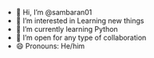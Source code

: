 - 👋 Hi, I’m @sambaran01
- 👀 I’m interested in Learning new things
- 🌱 I’m currently learning Python
- 💞️ I’m open for any type of collaboration
- 😄 Pronouns: He/him


<!---
SAMBARAN01/SAMBARAN01 is a ✨ special ✨ repository because its `README.md` (this file) appears on your GitHub profile.
You can click the Preview link to take a look at your changes.
--->
